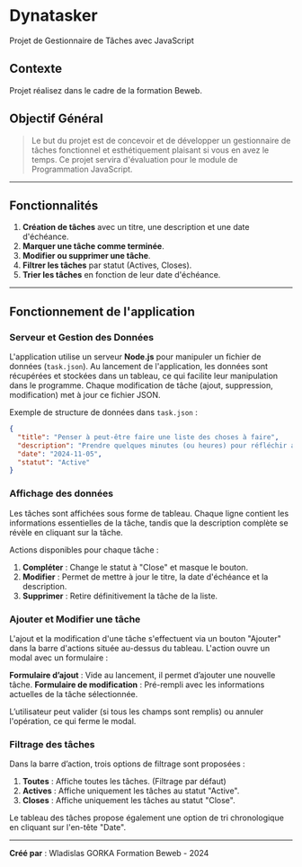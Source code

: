 # Dynatasker

Projet de Gestionnaire de Tâches avec JavaScript

## Contexte

Projet réalisez dans le cadre de la formation Beweb.

## Objectif Général

> Le but du projet est de concevoir et de développer un gestionnaire de tâches fonctionnel et esthétiquement plaisant si vous en avez le temps.
> Ce projet servira d'évaluation pour le module de Programmation JavaScript.

---

## Fonctionnalités

1. **Création de tâches** avec un titre, une description et une date d'échéance.
2. **Marquer une tâche comme terminée**.
3. **Modifier ou supprimer une tâche**.
4. **Filtrer les tâches** par statut (Actives, Closes).
5. **Trier les tâches** en fonction de leur date d'échéance.

---

## Fonctionnement de l'application

### Serveur et Gestion des Données

L'application utilise un serveur **Node.js** pour manipuler un fichier de données (`task.json`). Au lancement de l'application, les données sont récupérées et stockées dans un tableau, ce qui facilite leur manipulation dans le programme.
Chaque modification de tâche (ajout, suppression, modification) met à jour ce fichier JSON.

Exemple de structure de données dans `task.json` :

```json
{
  "title": "Penser à peut-être faire une liste des choses à faire",
  "description": "Prendre quelques minutes (ou heures) pour réfléchir aux tâches importantes... mais pas trop longtemps non plus.",
  "date": "2024-11-05",
  "statut": "Active"
}
```

### Affichage des données

Les tâches sont affichées sous forme de tableau. Chaque ligne contient les informations essentielles de la tâche, tandis que la description complète se révèle en cliquant sur la tâche.

Actions disponibles pour chaque tâche :

1. **Compléter** : Change le statut à "Close" et masque le bouton.
2. **Modifier** : Permet de mettre à jour le titre, la date d'échéance et la description.
3. **Supprimer** : Retire définitivement la tâche de la liste.

### Ajouter et Modifier une tâche

L'ajout et la modification d'une tâche s'effectuent via un bouton "Ajouter" dans la barre d'actions située au-dessus du tableau. L'action ouvre un modal avec un formulaire :

**Formulaire d’ajout** : Vide au lancement, il permet d’ajouter une nouvelle tâche.
**Formulaire de modification** : Pré-rempli avec les informations actuelles de la tâche sélectionnée.

L’utilisateur peut valider (si tous les champs sont remplis) ou annuler l'opération, ce qui ferme le modal.

### Filtrage des tâches

Dans la barre d’action, trois options de filtrage sont proposées :

1. **Toutes** : Affiche toutes les tâches. (Filtrage par défaut)
2. **Actives** : Affiche uniquement les tâches au statut "Active".
3. **Closes** : Affiche uniquement les tâches au statut "Close".

Le tableau des tâches propose également une option de tri chronologique en cliquant sur l'en-tête "Date".

---

**Créé par** : Wladislas GORKA
Formation Beweb - 2024
